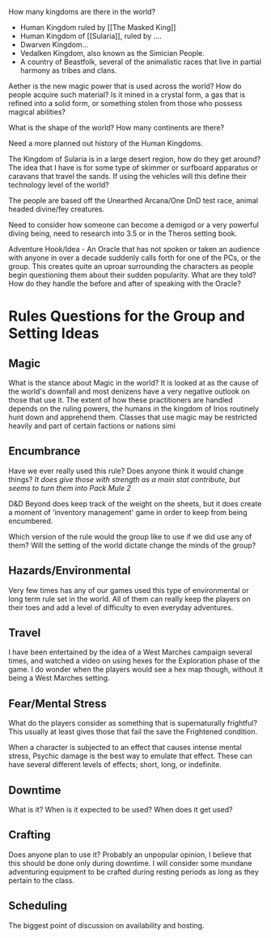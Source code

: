 How many kingdoms are there in the world?  
- Human Kingdom ruled by [[The Masked King]]
- Human Kingdom of [[Sularia]], ruled by ....
- Dwarven Kingdom...
- Vedalken Kingdom, also known as the Simician People.
- A country of Beastfolk, several of the animalistic races that live in partial harmony as tribes and clans.


Aether is the new magic power that is used across the world? How do people acquire such material? Is it mined in a crystal form, a gas that is refined into a solid form, or something stolen from those who possess magical abilities?


What is the shape of the world? How many continents are there? 

Need a more planned out history of the Human Kingdoms.

The Kingdom of Sularia is in a large desert region, how do they get around?  The idea that I have is for some type of skimmer or surfboard apparatus or caravans that travel the sands. If using the vehicles will this define their technology level of the world?

The people are based off the Unearthed Arcana/One DnD test race, animal headed divine/fey creatures.

Need to consider how someone can become a demigod or a very powerful diving being, need to research into 3.5 or in the Theros setting book.

Adventure Hook/Idea - An Oracle that has not spoken or taken an audience with anyone in over a decade suddenly calls forth for one of the PCs, or the group.  This creates quite an uproar surrounding the characters as people begin questioning them about their sudden popularity. What are they told? How do they handle the before and after of speaking with the Oracle?

# Rules Questions for the Group and Setting Ideas

## Magic
What is the stance about Magic in the world?  It is looked at as the cause of the world's downfall and most denizens have a very negative outlook on those that use it.  The extent of how these practitioners are handled depends on the ruling powers, the humans in the kingdom of Irios routinely hunt down and apprehend them. Classes that use magic may be restricted heavily and part of certain factions or nations simi

## Encumbrance
Have we ever really used this rule?  Does anyone think it would change things? *It does give those with strength as a main stat contribute, but seems to turn them into Pack Mule 2*

D&D Beyond does keep track of the weight on the sheets, but it does create a moment of 'inventory management' game in order to keep from being encumbered.

Which version of the rule would the group like to use if we did use any of them? Will the setting of the world dictate change the minds of the group?

## Hazards/Environmental

Very few times has any of our games used this type of environmental or long term rule set in the world.  All of them can really keep the players on their toes and add a level of difficulty to even everyday adventures.

## Travel

I have been entertained by the idea of a West Marches campaign several times, and watched a video on using hexes for the Exploration phase of the game.  I do wonder when the players would see a hex map though, without it being a West Marches setting.

## Fear/Mental Stress

What do the players consider as something that is supernaturally frightful?  This usually at least gives those that fail the save the Frightened condition. 

When a character is subjected to an effect that causes intense mental stress, Psychic damage is the best way to emulate that effect. These can have several different levels of effects; short, long, or indefinite. 

## Downtime

What is it? When is it expected to be used? When does it get used? 

## Crafting

Does anyone plan to use it? Probably an unpopular opinion, I believe that this should be done only during downtime.  I will consider some mundane adventuring equipment to be crafted during resting periods as long as they pertain to the class.

## Scheduling

The biggest point of discussion on availability and hosting.

